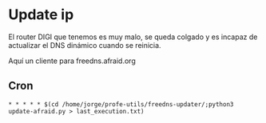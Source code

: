 # Update ip

El router DIGI que tenemos es muy malo, se queda colgado y es incapaz de actualizar el DNS dinámico cuando se reinicia.

Aquí un cliente para freedns.afraid.org

## Cron

```
* * * * * $(cd /home/jorge/profe-utils/freedns-updater/;python3 update-afraid.py > last_execution.txt)
```
